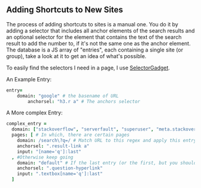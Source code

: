 ## Adding Shortcuts to New Sites ##

The process of adding shortcuts to sites is a manual one.
You do it by adding a selector that includes all anchor elements of the search results and an optional selector for the element that contains the text of the search result to add the number to, if it's not the same one as the anchor element.
The database is a JS array of "entries", each containing a single site (or group), take a look at it to get an idea of what's possible.

To easily find the selectors I need in a page, I use [SelectorGadget](http://selectorgadget.com/).

An Example Entry:
```coffeescript
entry=
    domain: "google" # the basename of URL
        anchorsel: "h3.r a" # The anchors selector
```

A More complex Entry:
```coffeescript
complex_entry =
  domain: ["stackoverflow", "serverfault", "superuser", "meta.stackoverflow", "askubuntu", "stackapps", "answers.onstartups", "mathoverflow"] # Match one of those basenames
  pages: [ # In which, there are certain pages
    domain: /search\?q=/ # Match URL to this regex and apply this entry if it's a match
    anchorsel: ".result-link a"
    input: "[name='q']:last"
  , #Otherwise keep going
    domain: "default" # If the last entry (or the first, but you should keep it to the last) domain == "default", it will act as a switch-clause default.
    anchorsel: ".question-hyperlink"
    input: ".textbox[name='q']:last"
  ]
```

